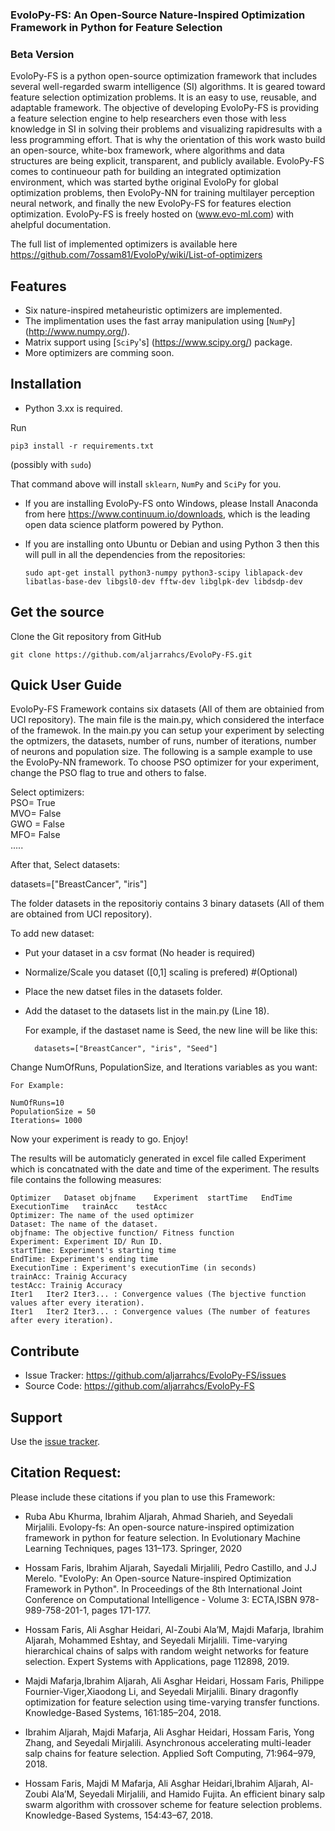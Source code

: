 ### EvoloPy-FS: An Open-Source Nature-Inspired Optimization Framework in Python for Feature Selection

### Beta Version ###

EvoloPy-FS is a python open-source optimization framework that includes several well-regarded swarm intelligence (SI) algorithms. It is geared toward feature selection optimization problems. It is an easy to use, reusable, and adaptable framework. The objective of developing EvoloPy-FS is providing a feature selection engine to help researchers even those with less knowledge in SI in solving their problems and visualizing rapidresults with a less programming effort. That is why the orientation of this work wasto build an open-source, white-box framework, where algorithms and data structures are being explicit, transparent, and publicly available. EvoloPy-FS comes to continueour path for building an integrated optimization environment, which was started bythe original EvoloPy for global optimization problems, then EvoloPy-NN for training multilayer perception neural network, and finally the new EvoloPy-FS for features election optimization. EvoloPy-FS is freely hosted on (www.evo-ml.com) with ahelpful documentation. 


The full list of implemented optimizers is available here https://github.com/7ossam81/EvoloPy/wiki/List-of-optimizers


## Features
- Six nature-inspired metaheuristic optimizers are implemented.
- The implimentation uses the fast array manipulation using [`NumPy`] (http://www.numpy.org/).
- Matrix support using [`SciPy`'s] (https://www.scipy.org/) package.
- More optimizers are comming soon.
 

## Installation
- Python 3.xx is required.

Run

    pip3 install -r requirements.txt

(possibly with `sudo`)

That command above will install  `sklearn`, `NumPy` and `SciPy` for
you.

- If you are installing EvoloPy-FS onto Windows, please Install Anaconda from here https://www.continuum.io/downloads, which is the leading open data science platform powered by Python.
- If you are installing onto Ubuntu or Debian and using Python 3 then
  this will pull in all the dependencies from the repositories:
  
      sudo apt-get install python3-numpy python3-scipy liblapack-dev libatlas-base-dev libgsl0-dev fftw-dev libglpk-dev libdsdp-dev

## Get the source

Clone the Git repository from GitHub

    git clone https://github.com/aljarrahcs/EvoloPy-FS.git


## Quick User Guide
EvoloPy-FS Framework contains six datasets (All of them are obtainied from UCI repository). 
The main file is the main.py, which considered the interface of the framewok. In the main.py you 
can setup your experiment by selecting the optmizers, the datasets, number of runs, number of iterations, number of neurons
and population size. The following is a sample example to use the EvoloPy-NN framework.
To choose PSO optimizer for your experiment, change the PSO flag to true and others to false.

Select optimizers:    
PSO= True  
MVO= False  
GWO = False  
MFO= False  
.....


After that, Select datasets:

datasets=["BreastCancer", "iris"]

The folder datasets in the repositoriy contains 3 binary datasets (All of them are obtained from UCI repository).

To add new dataset:
- Put your dataset in a csv format (No header is required)
- Normalize/Scale you dataset ([0,1] scaling is prefered) #(Optional)
- Place the new datset files in the datasets folder.
- Add the dataset to the datasets list in the main.py (Line 18).
  
  For example, if the dastaset name is Seed, the new line  will be like this:
        
        datasets=["BreastCancer", "iris", "Seed"]


Change NumOfRuns, PopulationSize, and Iterations variables as you want:
    
    For Example: 

    NumOfRuns=10  
    PopulationSize = 50  
    Iterations= 1000

Now your experiment is ready to go. Enjoy!  

The results will be automaticly generated in excel file called Experiment which is concatnated with the date and time of the experiment.
The results file contains the following measures:


    Optimizer	Dataset	objfname	Experiment	startTime	EndTime	ExecutionTime	trainAcc	testAcc
    Optimizer: The name of the used optimizer
    Dataset: The name of the dataset.
    objfname: The objective function/ Fitness function
    Experiment: Experiment ID/ Run ID.
    startTime: Experiment's starting time
    EndTime: Experiment's ending time
    ExecutionTime : Experiment's executionTime (in seconds)
    trainAcc: Trainig Accuracy
    testAcc: Trainig Accuracy
    Iter1	Iter2 Iter3... : Convergence values (The bjective function values after every iteration).	
    Iter1	Iter2 Iter3... : Convergence values (The number of features after every iteration).	
    

## Contribute
- Issue Tracker: https://github.com/aljarrahcs/EvoloPy-FS/issues  
- Source Code: https://github.com/aljarrahcs/EvoloPy-FS

## Support

Use the [issue tracker](https://github.com/aljarrahcs/EvoloPy-FS/issues). 

## Citation Request:

Please include these citations if you plan to use this Framework:

- Ruba Abu Khurma, Ibrahim Aljarah, Ahmad Sharieh, and Seyedali Mirjalili. Evolopy-fs: An
open-source nature-inspired optimization framework in python for feature selection. In Evolutionary
Machine Learning Techniques, pages 131–173. Springer, 2020

- Hossam Faris, Ibrahim Aljarah, Sayedali Mirjalili, Pedro Castillo, and J.J Merelo. "EvoloPy: An Open-source Nature-inspired Optimization Framework in Python". In Proceedings of the 8th International Joint Conference on Computational Intelligence - Volume 3: ECTA,ISBN 978-989-758-201-1, pages 171-177.

- Hossam Faris, Ali Asghar Heidari, Al-Zoubi Ala’M, Majdi Mafarja, Ibrahim Aljarah, Mohammed
Eshtay, and Seyedali Mirjalili. Time-varying hierarchical chains of salps with random weight networks
for feature selection. Expert Systems with Applications, page 112898, 2019.

- Majdi Mafarja,Ibrahim Aljarah, Ali Asghar Heidari, Hossam Faris, Philippe Fournier-Viger,Xiaodong Li, and Seyedali Mirjalili.  Binary dragonfly optimization for feature selection using time-varying transfer functions. Knowledge-Based Systems, 161:185–204, 2018.

- Ibrahim Aljarah, Majdi Mafarja, Ali Asghar Heidari, Hossam Faris, Yong Zhang, and Seyedali Mirjalili. Asynchronous accelerating multi-leader salp chains for feature selection. Applied Soft Computing, 71:964–979, 2018.

- Hossam Faris, Majdi M Mafarja, Ali Asghar Heidari,Ibrahim Aljarah, Al-Zoubi Ala’M, Seyedali Mirjalili, and  Hamido Fujita.   An  efficient binary salp swarm algorithm  with crossover  scheme for feature selection problems. Knowledge-Based Systems, 154:43–67, 2018.


